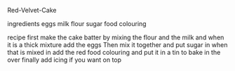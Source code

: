 Red-Velvet-Cake

ingredients
eggs
milk
flour
sugar
food colouring

recipe
first make the cake batter by mixing the flour and the milk and when it is a thick mixture add the eggs
Then mix it together and put sugar in
when that is mixed in add the red food colouring and put it in a tin to bake in the over
finally add icing if you want on top

